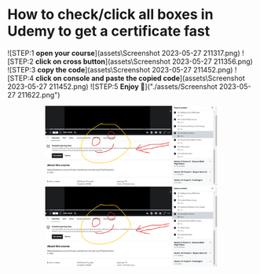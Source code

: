 # How to check/click all boxes in Udemy to get a certificate fast

![STEP:1 __open your course__](assets\Screenshot 2023-05-27 211317.png)
![STEP:2 __click on cross button__](assets\Screenshot 2023-05-27 211356.png)
![STEP:3 __copy the code__](assets\Screenshot 2023-05-27 211452.png)
![STEP:4 __click on console and paste the copied code__](assets\Screenshot 2023-05-27 211452.png)
![STEP:5 __Enjoy 🙂__]("./assets/Screenshot 2023-05-27 211622.png")
<p align="center">
  <img src="assets/Screenshot 2023-05-27 211622.png" width="350" title="hover text">
  <img src="assets/Screenshot 2023-05-27 211622.png" width="350" alt="accessibility text">
</p>
